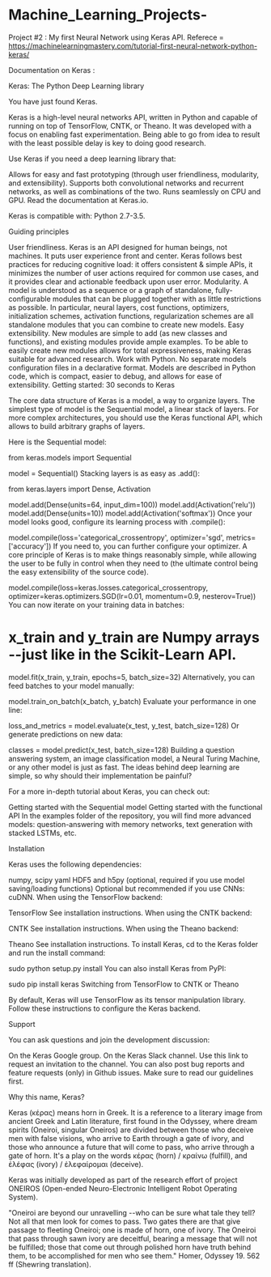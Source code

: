 # Machine_Learning_Projects-

Project #2 : My first Neural Network using Keras API. 
Referece = https://machinelearningmastery.com/tutorial-first-neural-network-python-keras/



Documentation on Keras : 

Keras: The Python Deep Learning library

You have just found Keras.

Keras is a high-level neural networks API, written in Python and capable of running on top of TensorFlow, CNTK, or Theano. It was developed with a focus on enabling fast experimentation. Being able to go from idea to result with the least possible delay is key to doing good research.

Use Keras if you need a deep learning library that:

Allows for easy and fast prototyping (through user friendliness, modularity, and extensibility).
Supports both convolutional networks and recurrent networks, as well as combinations of the two.
Runs seamlessly on CPU and GPU.
Read the documentation at Keras.io.

Keras is compatible with: Python 2.7-3.5.

Guiding principles

User friendliness. Keras is an API designed for human beings, not machines. It puts user experience front and center. Keras follows best practices for reducing cognitive load: it offers consistent & simple APIs, it minimizes the number of user actions required for common use cases, and it provides clear and actionable feedback upon user error.
Modularity. A model is understood as a sequence or a graph of standalone, fully-configurable modules that can be plugged together with as little restrictions as possible. In particular, neural layers, cost functions, optimizers, initialization schemes, activation functions, regularization schemes are all standalone modules that you can combine to create new models.
Easy extensibility. New modules are simple to add (as new classes and functions), and existing modules provide ample examples. To be able to easily create new modules allows for total expressiveness, making Keras suitable for advanced research.
Work with Python. No separate models configuration files in a declarative format. Models are described in Python code, which is compact, easier to debug, and allows for ease of extensibility.
Getting started: 30 seconds to Keras

The core data structure of Keras is a model, a way to organize layers. The simplest type of model is the Sequential model, a linear stack of layers. For more complex architectures, you should use the Keras functional API, which allows to build arbitrary graphs of layers.

Here is the Sequential model:

from keras.models import Sequential

model = Sequential()
Stacking layers is as easy as .add():

from keras.layers import Dense, Activation

model.add(Dense(units=64, input_dim=100))
model.add(Activation('relu'))
model.add(Dense(units=10))
model.add(Activation('softmax'))
Once your model looks good, configure its learning process with .compile():

model.compile(loss='categorical_crossentropy',
              optimizer='sgd',
              metrics=['accuracy'])
If you need to, you can further configure your optimizer. A core principle of Keras is to make things reasonably simple, while allowing the user to be fully in control when they need to (the ultimate control being the easy extensibility of the source code).

model.compile(loss=keras.losses.categorical_crossentropy,
              optimizer=keras.optimizers.SGD(lr=0.01, momentum=0.9, nesterov=True))
You can now iterate on your training data in batches:

# x_train and y_train are Numpy arrays --just like in the Scikit-Learn API.
model.fit(x_train, y_train, epochs=5, batch_size=32)
Alternatively, you can feed batches to your model manually:

model.train_on_batch(x_batch, y_batch)
Evaluate your performance in one line:

loss_and_metrics = model.evaluate(x_test, y_test, batch_size=128)
Or generate predictions on new data:

classes = model.predict(x_test, batch_size=128)
Building a question answering system, an image classification model, a Neural Turing Machine, or any other model is just as fast. The ideas behind deep learning are simple, so why should their implementation be painful?

For a more in-depth tutorial about Keras, you can check out:

Getting started with the Sequential model
Getting started with the functional API
In the examples folder of the repository, you will find more advanced models: question-answering with memory networks, text generation with stacked LSTMs, etc.

Installation

Keras uses the following dependencies:

numpy, scipy
yaml
HDF5 and h5py (optional, required if you use model saving/loading functions)
Optional but recommended if you use CNNs: cuDNN.
When using the TensorFlow backend:

TensorFlow
See installation instructions.
When using the CNTK backend:

CNTK
See installation instructions.
When using the Theano backend:

Theano
See installation instructions.
To install Keras, cd to the Keras folder and run the install command:

sudo python setup.py install
You can also install Keras from PyPI:

sudo pip install keras
Switching from TensorFlow to CNTK or Theano

By default, Keras will use TensorFlow as its tensor manipulation library. Follow these instructions to configure the Keras backend.

Support

You can ask questions and join the development discussion:

On the Keras Google group.
On the Keras Slack channel. Use this link to request an invitation to the channel.
You can also post bug reports and feature requests (only) in Github issues. Make sure to read our guidelines first.

Why this name, Keras?

Keras (κέρας) means horn in Greek. It is a reference to a literary image from ancient Greek and Latin literature, first found in the Odyssey, where dream spirits (Oneiroi, singular Oneiros) are divided between those who deceive men with false visions, who arrive to Earth through a gate of ivory, and those who announce a future that will come to pass, who arrive through a gate of horn. It's a play on the words κέρας (horn) / κραίνω (fulfill), and ἐλέφας (ivory) / ἐλεφαίρομαι (deceive).

Keras was initially developed as part of the research effort of project ONEIROS (Open-ended Neuro-Electronic Intelligent Robot Operating System).

"Oneiroi are beyond our unravelling --who can be sure what tale they tell? Not all that men look for comes to pass. Two gates there are that give passage to fleeting Oneiroi; one is made of horn, one of ivory. The Oneiroi that pass through sawn ivory are deceitful, bearing a message that will not be fulfilled; those that come out through polished horn have truth behind them, to be accomplished for men who see them." Homer, Odyssey 19. 562 ff (Shewring translation).

